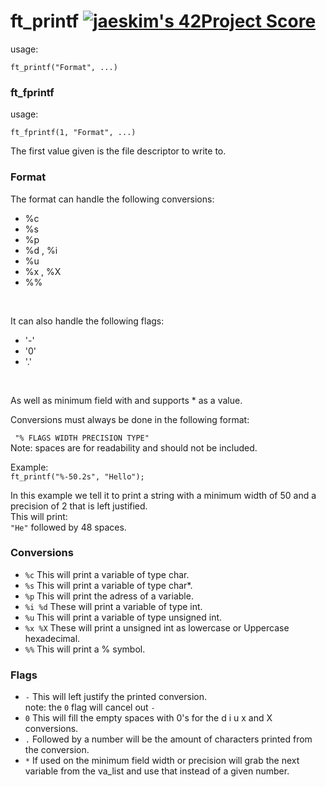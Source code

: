 # ft_printf [![jaeskim's 42Project Score](https://badge42.herokuapp.com/api/project/jlensing/ft_printf)](https://github.com/JaeSeoKim/badge42)

usage: <br/>

`ft_printf("Format", ...)` <br />

### ft_fprintf

usage: <br />

`ft_fprintf(1, "Format", ...)` <br/>

The first value given is the file descriptor to write to.

### Format

The format can handle the following conversions: <br />

* %c
* %s
* %p
* %d , %i
* %u
* %x , %X
* %%
<br />

It can also handle the following flags: <br />

* '-'
* '0'
* '.'
<br />

As well as minimum field with and supports * as a value. <br />

Conversions must always be done in the following format: <br />

` "% FLAGS WIDTH PRECISION TYPE"` <br />
Note: spaces are for readability and should not be included. <br />

Example: <br />
`ft_printf("%-50.2s", "Hello");`

In this example we tell it to print a string with a minimum width of 50 and a precision of 2 that is left justified. <br>
This will print: <br>
`"He"` followed by 48 spaces.

### Conversions

* `%c` This will print a variable of type char.
* `%s` This will print a variable of type char*.
* `%p` This will print the adress of a variable.
* `%i %d` These will print a variable of type int.
* `%u` This will print a variable of type unsigned int.
* `%x %X` These will print a unsigned int as lowercase or Uppercase hexadecimal.
* `%%` This will print a % symbol.

### Flags

* `-` This will left justify the printed conversion.
<br> note: the `0` flag will cancel out `-`
* `0` This will fill the empty spaces with 0's for the d i u x and X conversions.
* `.` Followed by a number will be the amount of characters printed from the conversion.
* `*` If used on the minimum field width or precision will grab the next variable from the va_list and use that instead of a given number.
